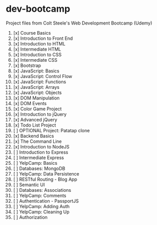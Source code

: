 # dev-bootcamp
Project files from Colt Steele's Web Development Bootcamp (Udemy)
1. [x] Course Basics
2. [x] Introduction to Front End
3. [x] Introduction to HTML
4. [x] Intermediate HTML
5. [x] Introduction to CSS
6. [x] Intermediate CSS
7. [x] Bootstrap
8. [x] JavaScript: Basics
9. [x] JavaScript: Control Flow
10. [x] JavaScript: Functions
11. [x] JavaScript: Arrays
12. [x] JavaScript: Objects
13. [x] DOM Manipulation
14. [x] DOM Events
15. [x] Color Game Project
16. [x] Introduction to jQuery
17. [x] Advanced jQuery
18. [x] Todo List Project
19. [ ] OPTIONAL Project: Patatap clone
20. [x] Backend Basics
21. [x] The Command Line
22. [x] Introduction to NodeJS
23. [ ] Introduction to Express
24. [ ] Intermediate Express
25. [ ] YelpCamp: Basics
26. [ ] Databases: MongoDB
27. [ ] YelpCamp: Data Persistence
28. [ ] RESTful Routing - Blog App
29. [ ] Semantic UI
30. [ ] Databases: Associations
31. [ ] YelpCamp: Comments
32. [ ] Authentication - PassportJS
33. [ ] YelpCamp: Adding Auth
34. [ ] YelpCamp: Cleaning Up
35. [ ] Authorization
